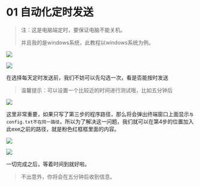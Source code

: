 # 01 自动化定时发送

> 注：这是电脑端定时，要保证电脑不能关机。
>
> 并且我的是windows系统，此教程以windows系统为例。



![](https://gitee.com/qishen-1/wxgzh/raw/master/Automatically_send/img/1.png)

![](https://gitee.com/qishen-1/wxgzh/raw/master/Automatically_send/img/2.png)

在选择每天定时发送前，我们不妨可以先勾选一次，看是否能按时发送

> 温馨提示：可以设置一个比较近的时间进行测试哦，比如五分钟后

![](https://gitee.com/qishen-1/wxgzh/raw/master/Automatically_send/img/3.png)

这里非常重要，如果只写了第三步的程序路径，那么将会弹出终端窗口上面显示`与config.txt不在同一路径`，所以为了解决这一问题，我们就可以在第4步的位置加入此exe之前的路径，就是粉色红框框里面的内容。

![](https://gitee.com/qishen-1/wxgzh/raw/master/Automatically_send/img/4.png)

![](https://gitee.com/qishen-1/wxgzh/raw/master/Automatically_send/img/5.png)

一切完成之后，等着时间到就好啦。

> 不出意外，你将会在五分钟后收到信息。